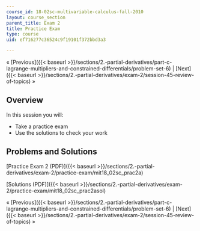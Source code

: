 ```yaml
---
course_id: 18-02sc-multivariable-calculus-fall-2010
layout: course_section
parent_title: Exam 2
title: Practice Exam
type: course
uid: ef716277c36524c9f19101f372bbd3a3

---
```


« [Previous]({{< baseurl >}}/sections/2.-partial-derivatives/part-c-lagrange-multipliers-and-constrained-differentials/problem-set-6) | [Next]({{< baseurl >}}/sections/2.-partial-derivatives/exam-2/session-45-review-of-topics) »

Overview
--------

In this session you will:

*   Take a practice exam
*   Use the solutions to check your work

Problems and Solutions
----------------------

[Practice Exam 2 (PDF)]({{< baseurl >}}/sections/2.-partial-derivatives/exam-2/practice-exam/mit18_02sc_prac2a)

[Solutions (PDF)]({{< baseurl >}}/sections/2.-partial-derivatives/exam-2/practice-exam/mit18_02sc_prac2asol)

« [Previous]({{< baseurl >}}/sections/2.-partial-derivatives/part-c-lagrange-multipliers-and-constrained-differentials/problem-set-6) | [Next]({{< baseurl >}}/sections/2.-partial-derivatives/exam-2/session-45-review-of-topics) »